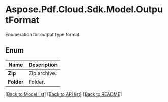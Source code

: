 ﻿# Aspose.Pdf.Cloud.Sdk.Model.OutputFormat
Enumeration for output type format.

## Enum

 Name | Description
------------ | ------------
**Zip** | Zip archive.
**Folder** | Folder.


[[Back to Model list]](../README.md#documentation-for-models) [[Back to API list]](../README.md#documentation-for-api-endpoints) [[Back to README]](../README.md)

